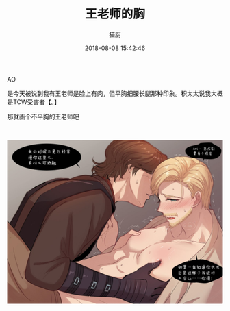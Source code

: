 ﻿---
layout: post
title: 王老师的胸
date: 2018-08-08 15:42:46
updated: 2018-11-23 14:00:40
comments: true
categories: [Photo]
tags: [obikin, AO, obi-wan kenobi, anakin skywalker, 星球大战, star wars]
author: "猫厨"
description: ""
toc: true
---

<p>AO</p> 
<p>是今天被说到我有王老师是脸上有肉，但平胸细腰长腿那种印象。积太太说我大概是TCW受害者【。】</p> 
<p>那就画个不平胸的王老师吧</p> 
<p><br /></p>

![](https://raw.githubusercontent.com/alicewish/meowchain247/master/DkFqnGyUYAA_U9H.jpg)